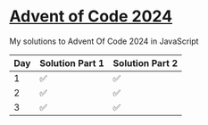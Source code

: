 # [Advent of Code 2024](https://adventofcode.com/)

My solutions to Advent Of Code 2024 in JavaScript

| Day | Solution Part 1 | Solution Part 2 |
| --- | --------------- | --------------- |
| 1   | ✅              | ✅              |
| 2   | ✅              | ✅              |
| 3   | ✅              | ✅              |
